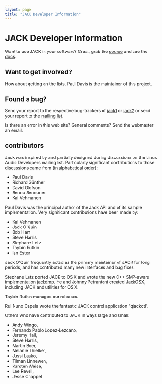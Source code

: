 ```yaml
---
layout: page
title: "JACK Developer Information"
---
```


# JACK Developer Information

Want to use JACK in your software? Great, grab the [source](/downloads)
and see the [docs](/api).

## Want to get involved?

How about getting on the lists. Paul Davis is the maintainer of this
project.

## Found a bug?

Send your report to the respective bug-trackers of
[jack1](https://github.com/jackaudio/jack1) or
[jack2](https://github.com/jackaudio/jack2) or send your report to the
[mailing list](/community).

Is there an error in this web site? General comments? Send the webmaster an
email.

## contributors

Jack was inspired by and partially designed during discussions on the Linux
Audio Developers mailing list. Particularly significant contributions to those
discussions came from (in alphabetical order):

  * Paul Davis
  * Richard Günther
  * David Olofson
  * Benno Sennoner
  * Kai Vehmanen

Paul Davis was the principal author of the Jack API and of its sample
implementation. Very significant contributions have been made by:

  * Kai Vehmanen
  * Jack O'Quin
  * Bob Ham
  * Steve Harris
  * Stephane Letz
  * Taybin Rutkin
  * Ian Esten

Jack O'Quin frequently acted as the primary maintainer of JACK for long
periods, and has contributed many new interfaces and bug fixes.

Stephane Letz ported JACK to OS X and wrote the new C++ SMP-aware
implementation [jackdmp](http://www.grame.fr/~letz/jackdmp.html).
He and Johnny Petrantoni created
[JackOSX](http://jackosx.com/),
including JACK and utilities for OS X.

Taybin Rutkin manages our releases.

Rui Nuno Capela wrote the fantastic JACK control application "qjackctl".

Others who have contributed to JACK in ways large and small:

* Andy Wingo,
* Fernando Pablo Lopez-Lezcano,
* Jeremy Hall,
* Steve Harris,
* Martin Boer,
* Melanie Thielker,
* Jussi Laako,
* Tilman Linneweh,
* Karsten Weise,
* Lee Revell,
* Jesse Chappel

